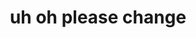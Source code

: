 ---
title: uh oh please change 
description: Born May 9, 2023 at 11:30pm EST
published: 2023-05-09
---